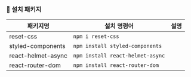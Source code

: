 ### 📁 설치 패키지

| 패키지명           | 설치 명령어                      | 설명 |
| ------------------ | -------------------------------- | ---- |
| reset-css          | `npm i reset-css`                |      |
| styled-components  | `npm install styled-components`  |      |
| react-helmet-async | `npm install react-helmet-async` |      |
| react-router-dom   | `npm install react-router-dom`   |      |
